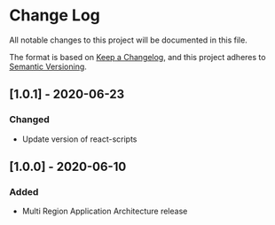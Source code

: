 # Change Log
All notable changes to this project will be documented in this file.

The format is based on [Keep a Changelog](https://keepachangelog.com/en/1.0.0/),
and this project adheres to [Semantic Versioning](https://semver.org/spec/v2.0.0.html).

## [1.0.1] - 2020-06-23
### Changed
- Update version of react-scripts

## [1.0.0] - 2020-06-10
### Added
- Multi Region Application Architecture release
